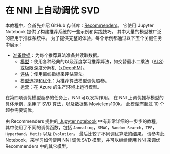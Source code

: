 # 在 NNI 上自动调优 SVD

本教程中，会首先介绍 GitHub 存储库：[Recommenders](https://github.com/Microsoft/Recommenders)。 它使用 Jupyter Notebook 提供了构建推荐系统的一些示例和实践技巧。 其中大量的模型被广泛的应用于推荐系统中。 为了提供完整的体验，每个示例都通过以下五个关键任务中展示：

- [准备数据](https://github.com/Microsoft/Recommenders/blob/master/notebooks/01_prepare_data/README.md)：为每个推荐算法准备并读取数据。 
    - [模型](https://github.com/Microsoft/Recommenders/blob/master/notebooks/02_model/README.md)：使用各种经典的以及深度学习推荐算法，如交替最小二乘法（[ALS](https://spark.apache.org/docs/latest/api/python/_modules/pyspark/ml/recommendation.html#ALS)）或极限深度分解机（[xDeepFM](https://arxiv.org/abs/1803.05170)）。
    - [评估](https://github.com/Microsoft/Recommenders/blob/master/notebooks/03_evaluate/README.md)：使用离线指标来评估算法。
    - [模型选择和优化](https://github.com/Microsoft/Recommenders/blob/master/notebooks/04_model_select_and_optimize/README.md)：为推荐算法模型调优超参。
    - [运营](https://github.com/Microsoft/Recommenders/blob/master/notebooks/05_operationalize/README.md)：在 Azure 的生产环境上运行模型。

在第四项调优模型超参的任务上，NNI 可以发挥作用。 在 NNI 上调优推荐模型的具体示例，采用了 [SVD](https://github.com/Microsoft/Recommenders/blob/master/notebooks/02_model/surprise_svd_deep_dive.ipynb) 算法，以及数据集 Movielens100k。 此模型有超过 10 个超参需要调优。

由 Recommenders 提供的[ Jupyter notebook](https://github.com/Microsoft/Recommenders/blob/master/notebooks/04_model_select_and_optimize/nni_surprise_svd.ipynb) 中有非常详细的一步步的教程。 其中使用了不同的调优函数，包括 `Annealing`，`SMAC`，`Random Search`，`TPE`，`Hyperband`，`Metis` 以及 `Evolution`。 最后比较了不同调优算法的结果。 请参考此 Notebook，来学习如何使用 NNI 调优 SVD 模型，并可以继续使用 NNI 来调优 Recommenders 中的其它模型。